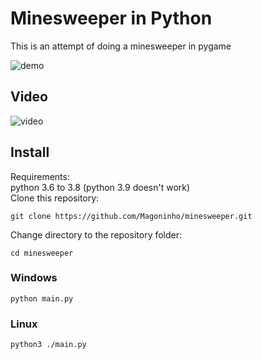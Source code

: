 # Minesweeper in Python
This is an attempt of doing a minesweeper in pygame  

![demo](https://media.giphy.com/media/Oj2OXdUiN5Kq19e9WW/giphy.gif)  

## Video
![video](https://youtu.be/7rqDYbTk8Wk)  

## Install
Requirements:  
python 3.6 to 3.8 (python 3.9 doesn't work)  
Clone this repository:
```
git clone https://github.com/Magoninho/minesweeper.git
```
Change directory to the repository folder:
```   
cd minesweeper 
```

### Windows

    python main.py

### Linux

    python3 ./main.py

